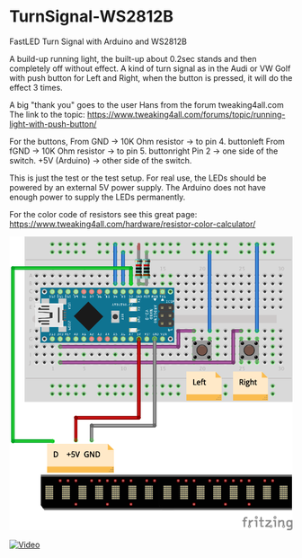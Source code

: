 # TurnSignal-WS2812B
FastLED Turn Signal with Arduino and WS2812B

A build-up running light, the built-up about 0.2sec stands and then completely off without effect.
A kind of turn signal as in the Audi or VW Golf with push button for Left and Right, when the button is pressed, it will do the effect 3 times.

A big "thank you" goes to the user Hans from the forum tweaking4all.com
The link to the topic: https://www.tweaking4all.com/forums/topic/running-light-with-push-button/

For the buttons,
From GND -> 10K Ohm resistor -> to pin 4. buttonleft
From fGND -> 10K Ohm resistor -> to pin 5. buttonright
Pin 2 -> one side of the switch.
+5V (Arduino) -> other side of the switch.

This is just the test or the test setup.
For real use, the LEDs should be powered by an external 5V power supply. The Arduino does not have enough power to supply the LEDs permanently.

For the color code of resistors see this great page: https://www.tweaking4all.com/hardware/resistor-color-calculator/


![Wire](https://github.com/Robiv8/TurnSignal-WS2812B/blob/master/TurnLight.png "Wire")

[![Video](http://img.youtube.com/vi/LjFCRdPBISA/0.jpg)](http://www.youtube.com/watch?v=LjFCRdPBISA "VideoTurneLight")
